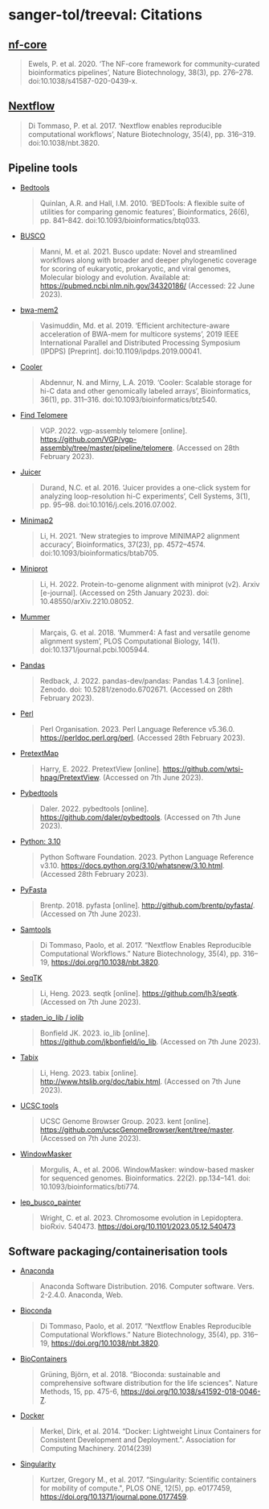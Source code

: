 # sanger-tol/treeval: Citations

## [nf-core](https://pubmed.ncbi.nlm.nih.gov/32055031/)

> Ewels, P. et al. 2020. ‘The NF-core framework for community-curated bioinformatics pipelines’, Nature Biotechnology, 38(3), pp. 276–278. doi:10.1038/s41587-020-0439-x.

## [Nextflow](https://pubmed.ncbi.nlm.nih.gov/28398311/)

> Di Tommaso, P. et al. 2017. ‘Nextflow enables reproducible computational workflows’, Nature Biotechnology, 35(4), pp. 316–319. doi:10.1038/nbt.3820.

## Pipeline tools

- [Bedtools](https://bedtools.readthedocs.io/en/latest/)

  > Quinlan, A.R. and Hall, I.M. 2010. ‘BEDTools: A flexible suite of utilities for comparing genomic features’, Bioinformatics, 26(6), pp. 841–842. doi:10.1093/bioinformatics/btq033.

- [BUSCO](https://busco.ezlab.org)

  > Manni, M. et al. 2021. Busco update: Novel and streamlined workflows along with broader and deeper phylogenetic coverage for scoring of eukaryotic, prokaryotic, and viral genomes, Molecular biology and evolution. Available at: https://pubmed.ncbi.nlm.nih.gov/34320186/ (Accessed: 22 June 2023).

- [bwa-mem2](https://ieeexplore.ieee.org/document/8820962)

  > Vasimuddin, Md. et al. 2019. ‘Efficient architecture-aware acceleration of BWA-mem for multicore systems’, 2019 IEEE International Parallel and Distributed Processing Symposium (IPDPS) [Preprint]. doi:10.1109/ipdps.2019.00041.

- [Cooler](https://github.com/open2c/cooler)

  > Abdennur, N. and Mirny, L.A. 2019. ‘Cooler: Scalable storage for hi-C data and other genomically labeled arrays’, Bioinformatics, 36(1), pp. 311–316. doi:10.1093/bioinformatics/btz540.

- [Find Telomere]()

  > VGP. 2022. vgp-assembly telomere [online]. https://github.com/VGP/vgp-assembly/tree/master/pipeline/telomere. (Accessed on 28th February 2023).

- [Juicer](https://github.com/aidenlab/juicer)

  > Durand, N.C. et al. 2016. ‘Juicer provides a one-click system for analyzing loop-resolution hi-C experiments’, Cell Systems, 3(1), pp. 95–98. doi:10.1016/j.cels.2016.07.002.

- [Minimap2](https://pubmed.ncbi.nlm.nih.gov/34623391/)

  > Li, H. 2021. ‘New strategies to improve MINIMAP2 alignment accuracy’, Bioinformatics, 37(23), pp. 4572–4574. doi:10.1093/bioinformatics/btab705.

- [Miniprot](https://arxiv.org/abs/2210.08052)

  > Li, H. 2022. Protein-to-genome alignment with miniprot (v2). Arxiv [e-journal]. (Accessed on 25th January 2023). doi: 10.48550/arXiv.2210.08052.

- [Mummer](https://journals.plos.org/ploscompbiol/article?id=10.1371/journal.pcbi.1005944)

  > Marçais, G. et al. 2018. ‘Mummer4: A fast and versatile genome alignment system’, PLOS Computational Biology, 14(1). doi:10.1371/journal.pcbi.1005944.

- [Pandas](https://pandas.pydata.org/)

  > Redback, J. 2022. pandas-dev/pandas: Pandas 1.4.3 [online]. Zenodo. doi: 10.5281/zenodo.6702671. (Accessed on 28th February 2023).

- [Perl](https://perldoc.perl.org/perl)

  > Perl Organisation. 2023. Perl Language Reference v5.36.0. https://perldoc.perl.org/perl. (Accessed 28th February 2023).

- [PretextMap](https://github.com/wtsi-hpag/PretextMap)

  > Harry, E. 2022. PretextView [online]. https://github.com/wtsi-hpag/PretextView. (Accessed on 7th June 2023).

- [Pybedtools](https://github.com/daler/pybedtools)

  > Daler. 2022. pybedtools [online]. https://github.com/daler/pybedtools. (Accessed on 7th June 2023).

- [Python: 3.10](https://docs.python.org/3.10/whatsnew/3.10.html)

  > Python Software Foundation. 2023. Python Language Reference v3.10. https://docs.python.org/3.10/whatsnew/3.10.html. (Accessed 28th February 2023).

- [PyFasta](https://github.com/brentp/pyfasta/)

  > Brentp. 2018. pyfasta [online]. http://github.com/brentp/pyfasta/. (Accessed on 7th June 2023).

- [Samtools](https://pubmed.ncbi.nlm.nih.gov/33590861/)

  > Di Tommaso, Paolo, et al. 2017. “Nextflow Enables Reproducible Computational Workflows.” Nature Biotechnology, 35(4), pp. 316–19, https://doi.org/10.1038/nbt.3820.

- [SeqTK](https://github.com/lh3/seqtk)

  > Li, Heng. 2023. seqtk [online]. https://github.com/lh3/seqtk. (Accessed on 7th June 2023).

- [staden_io_lib / iolib](https://github.com/jkbonfield/io_lib)

  > Bonfield JK. 2023. io_lib [online]. https://github.com/jkbonfield/io_lib. (Accessed on 7th June 2023).

- [Tabix](http://www.htslib.org/doc/tabix.html)

  > Li, Heng. 2023. tabix [online]. http://www.htslib.org/doc/tabix.html. (Accessed on 7th June 2023).

- [UCSC tools](https://github.com/ucscGenomeBrowser/kent/tree/master)

  > UCSC Genome Browser Group. 2023. kent [online]. https://github.com/ucscGenomeBrowser/kent/tree/master. (Accessed on 7th June 2023).

- [WindowMasker](https://pubmed.ncbi.nlm.nih.gov/16287941/)

  > Morgulis, A., et al. 2006. WindowMasker: window-based masker for sequenced genomes. Bioinformatics. 22(2). pp.134–141. doi: 10.1093/bioinformatics/bti774.

- [lep_busco_painter](https://www.biorxiv.org/content/10.1101/2023.05.12.540473v1.full.pdf)
  > Wright, C. et al. 2023. Chromosome evolution in Lepidoptera. bioRxiv. 540473. https://doi.org/10.1101/2023.05.12.540473

## Software packaging/containerisation tools

- [Anaconda](https://anaconda.com)

  > Anaconda Software Distribution. 2016. Computer software. Vers. 2-2.4.0. Anaconda, Web.

- [Bioconda](https://pubmed.ncbi.nlm.nih.gov/29967506/)

  > Di Tommaso, Paolo, et al. 2017. “Nextflow Enables Reproducible Computational Workflows.” Nature Biotechnology, 35(4), pp. 316–19, https://doi.org/10.1038/nbt.3820.

- [BioContainers](https://pubmed.ncbi.nlm.nih.gov/28379341/)

  > Grüning, Björn, et al. 2018. “Bioconda: sustainable and comprehensive software distribution for the life sciences". Nature Methods, 15, pp. 475-6, https://doi.org/10.1038/s41592-018-0046-7.

- [Docker](https://dl.acm.org/doi/10.5555/2600239.2600241)

  > Merkel, Dirk, et al. 2014. “Docker: Lightweight Linux Containers for Consistent Development and Deployment.". Association for Computing Machinery. 2014(239)

- [Singularity](https://pubmed.ncbi.nlm.nih.gov/28494014/)
  > Kurtzer, Gregory M., et al. 2017. “Singularity: Scientific containers for mobility of compute.", PLOS ONE, 12(5), pp. e0177459, https://doi.org/10.1371/journal.pone.0177459.
